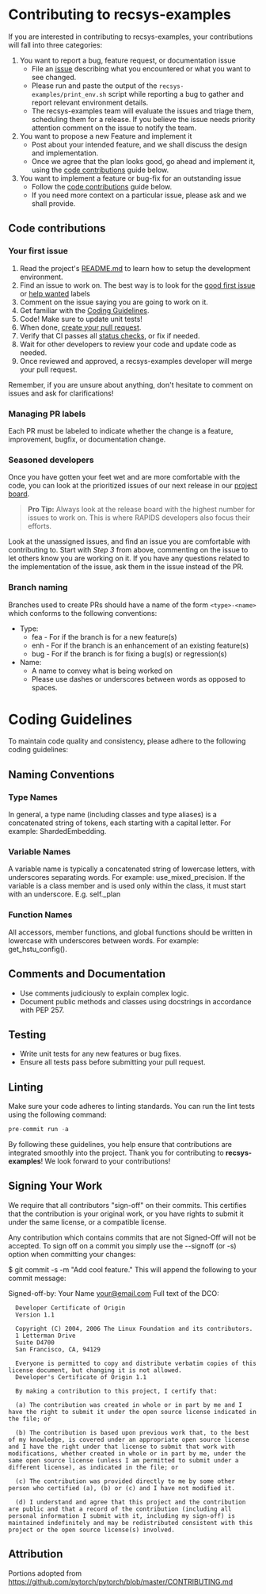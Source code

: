 # Contributing to recsys-examples

If you are interested in contributing to recsys-examples, your contributions will fall
into three categories:
1. You want to report a bug, feature request, or documentation issue
    - File an [issue](https://github.com/NVIDIA/recsys-examples/issues/new/choose)
    describing what you encountered or what you want to see changed.
    - Please run and paste the output of the `recsys-examples/print_env.sh` script while
    reporting a bug to gather and report relevant environment details.
    - The recsys-examples team will evaluate the issues and triage them, scheduling
    them for a release. If you believe the issue needs priority attention
    comment on the issue to notify the team.
2. You want to propose a new Feature and implement it
    - Post about your intended feature, and we shall discuss the design and
    implementation.
    - Once we agree that the plan looks good, go ahead and implement it, using
    the [code contributions](#code-contributions) guide below.
3. You want to implement a feature or bug-fix for an outstanding issue
    - Follow the [code contributions](#code-contributions) guide below.
    - If you need more context on a particular issue, please ask and we shall
    provide.

## Code contributions

### Your first issue

1. Read the project's [README.md](https://github.com/NVIDIA/recsys-examples/blob/main/README.md)
    to learn how to setup the development environment.
2. Find an issue to work on. The best way is to look for the [good first issue](https://github.com/NVIDIA/recsys-examples/issues?q=is%3Aissue%20state%3Aopen%20label%3A%22good%20first%20issue%22)
    or [help wanted](https://github.com/NVIDIA/recsys-examples/issues?q=is%3Aissue%20state%3Aopen%20label%3A%22help%20wanted%22) labels
3. Comment on the issue saying you are going to work on it.
4. Get familiar with the [Coding Guidelines](#coding-guidelines).
5. Code! Make sure to update unit tests!
6. When done, [create your pull request](https://github.com/NVIDIA/recsys-examples/compare).
7. Verify that CI passes all [status checks](https://help.github.com/articles/about-status-checks/), or fix if needed.
8. Wait for other developers to review your code and update code as needed.
9. Once reviewed and approved, a recsys-examples developer will merge your pull request.

Remember, if you are unsure about anything, don't hesitate to comment on issues and ask for clarifications!


### Managing PR labels

Each PR must be labeled to indicate whether the change is a feature, improvement, bugfix, or documentation change.

### Seasoned developers

Once you have gotten your feet wet and are more comfortable with the code, you
can look at the prioritized issues of our next release in our [project board](https://github.com/NVIDIA/recsys-examples/projects?query=is%3Aopen).

> **Pro Tip:** Always look at the release board with the highest number for
issues to work on. This is where RAPIDS developers also focus their efforts.

Look at the unassigned issues, and find an issue you are comfortable with
contributing to. Start with _Step 3_ from above, commenting on the issue to let
others know you are working on it. If you have any questions related to the
implementation of the issue, ask them in the issue instead of the PR.

### Branch naming

Branches used to create PRs should have a name of the form `<type>-<name>`
which conforms to the following conventions:
- Type:
    - fea - For if the branch is for a new feature(s)
    - enh - For if the branch is an enhancement of an existing feature(s)
    - bug - For if the branch is for fixing a bug(s) or regression(s)
- Name:
    - A name to convey what is being worked on
    - Please use dashes or underscores between words as opposed to spaces.


# Coding Guidelines
To maintain code quality and consistency, please adhere to the following coding guidelines:
## Naming Conventions
### Type Names
In general, a type name (including classes and type aliases) is a concatenated string of tokens, each starting with a capital letter. For example: ShardedEmbedding.
### Variable Names
A variable name is typically a concatenated string of lowercase letters, with underscores separating words. For example: use_mixed_precision. If the variable is a class member and is used only within the class, it must start with an underscore. E.g. self._plan
### Function Names
All accessors, member functions, and global functions should be written in lowercase with underscores between words. For example: get_hstu_config().

## Comments and Documentation
* Use comments judiciously to explain complex logic.
* Document public methods and classes using docstrings in accordance with PEP 257.
## Testing
* Write unit tests for any new features or bug fixes.
* Ensure all tests pass before submitting your pull request.
## Linting
Make sure your code adheres to linting standards. You can run the lint tests using the following command:
```python
pre-commit run -a
```
By following these guidelines, you help ensure that contributions are integrated smoothly into the project. Thank you for contributing to **recsys-examples**! We look forward to your contributions!

## Signing Your Work
We require that all contributors "sign-off" on their commits. This certifies that the contribution is your original work, or you have rights to submit it under the same license, or a compatible license.

Any contribution which contains commits that are not Signed-Off will not be accepted.
To sign off on a commit you simply use the --signoff (or -s) option when committing your changes:

$ git commit -s -m "Add cool feature."
This will append the following to your commit message:

Signed-off-by: Your Name <your@email.com>
Full text of the DCO:
```
  Developer Certificate of Origin
  Version 1.1
  
  Copyright (C) 2004, 2006 The Linux Foundation and its contributors.
  1 Letterman Drive
  Suite D4700
  San Francisco, CA, 94129
  
  Everyone is permitted to copy and distribute verbatim copies of this license document, but changing it is not allowed.
  Developer's Certificate of Origin 1.1
  
  By making a contribution to this project, I certify that:
  
  (a) The contribution was created in whole or in part by me and I have the right to submit it under the open source license indicated in the file; or
  
  (b) The contribution is based upon previous work that, to the best of my knowledge, is covered under an appropriate open source license and I have the right under that license to submit that work with modifications, whether created in whole or in part by me, under the same open source license (unless I am permitted to submit under a different license), as indicated in the file; or
  
  (c) The contribution was provided directly to me by some other person who certified (a), (b) or (c) and I have not modified it.
  
  (d) I understand and agree that this project and the contribution are public and that a record of the contribution (including all personal information I submit with it, including my sign-off) is maintained indefinitely and may be redistributed consistent with this project or the open source license(s) involved.
```

## Attribution
Portions adopted from https://github.com/pytorch/pytorch/blob/master/CONTRIBUTING.md
